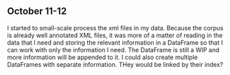 <!-- Progress Report Information Goes Here -->
## October 11-12
I started to small-scale process the xml files in my data. Because the corpus is already well annotated XML files, it was more of a matter of reading in the data that I need and storing the relevant information in a DataFrame so that I can work with only the information I need. The DataFrame is still a WIP and more information will be appended to it. I could also create multiple DataFrames with separate information. THey would be linked by their index? 
